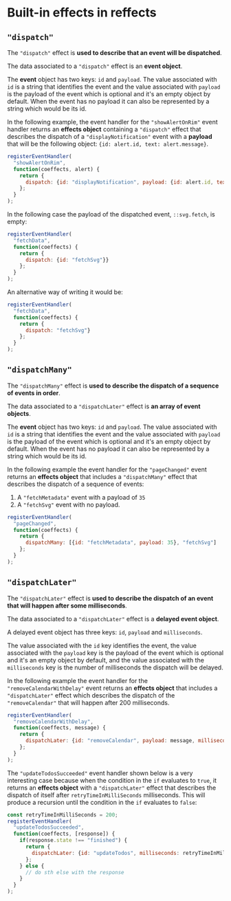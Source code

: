 # Built-in effects in reffects

## `"dispatch"`
The `"dispatch"` effect is **used to describe that an event will be dispatched**.

The data associated to a `"dispatch"` effect is an **event object**.

The **event** object has two keys: `id` and `payload`. The value associated with `id` is a string that identifies the event and the value associated with `payload` is the payload of the event which is optional and it's an empty object by default. When the event has no payload it can also be represented by a string which would be its id.

In the following example, the event handler for the `"showAlertOnRim"` event handler returns an **effects object** containing a `"dispatch"` effect that describes the dispatch of a `"displayNotification"` event with a **payload** that will be the following object: `{id: alert.id, text: alert.message}`.

```js
registerEventHandler(
  "showAlertOnRim",
  function(coeffects, alert) {
    return {
      dispatch: {id: "displayNotification", payload: {id: alert.id, text: alert.message}}
    };
  }
);
```

In the following case the payload of the dispatched event, `::svg.fetch`, is empty:

```js
registerEventHandler(
  "fetchData",
  function(coeffects) {
    return {
      dispatch: {id: "fetchSvg"}}
    };
  }
);
```

An alternative way of writing it would be:

```js
registerEventHandler(
  "fetchData",
  function(coeffects) {
    return {
      dispatch: "fetchSvg"}
    };
  }
);
```

##  `"dispatchMany"`
The `"dispatchMany"` effect is **used to describe the dispatch of a sequence of events in order**.

The data associated to a `"dispatchLater"` effect is **an array of event objects**.

The **event** object has two keys: `id` and `payload`. The value associated with `id` is a string that identifies the event and the value associated with `payload` is the payload of the event which is optional and it's an empty object by default. When the event has no payload it can also be represented by a string which would be its id.

In the following example the event handler for the `"pageChanged"` event returns an **effects object** that includes a 
`"dispatchMany"` effect  that describes the dispatch of a sequence of events:
1. A `"fetchMetadata"` event with a payload of `35` 
2. A `"fetchSvg"` event with no payload.

```js
registerEventHandler(
  "pageChanged",
  function(coeffects) {
    return {
      dispatchMany: [{id: "fetchMetadata", payload: 35}, "fetchSvg"]
    };
  }
);
```

## `"dispatchLater"`
The `"dispatchLater"` effect is **used to describe the dispatch of an event that will happen after some milliseconds**.

The data associated to a `"dispatchLater"` effect is a **delayed event object**.

A delayed event object has three keys: `id`, `payload` and `milliseconds`. 

The value associated with  the `id` key identifies the event, the value associated with the `payload` key is the payload of the event which is optional and it's an empty object by default, and the value associated with the `milliseconds` key is the number of milliseconds the dispatch will be delayed.

In the following example the event handler for the `"removeCalendarWithDelay"` event returns an **effects object** that includes a `"dispatchLater"` effect which describes the dispatch of the `"removeCalendar"` that will happen after 200 milliseconds.

```js
registerEventHandler(
  "removeCalendarWithDelay",
  function(coeffects, message) {
    return {
      dispatchLater: {id: "removeCalendar", payload: message, milliseconds: 200}
    };
  }
);
```

The `"updateTodosSucceeded"` event handler shown below is a very interesting case because when the condition in the `if` evaluates to `true`, it returns an **effects object** with a `"dispatchLater"` effect that describes the dispatch of itself after `retryTimeInMilliSeconds` milliseconds. This will produce a recursion until the condition in the `if` evaluates to `false`:

```js
const retryTimeInMilliSeconds = 200;
registerEventHandler(
  "updateTodosSucceeded",
  function(coeffects, [response]) {
    if(response.state !== "finished") {
      return {
        dispatchLater: {id: "updateTodos", milliseconds: retryTimeInMilliSeconds}
      };
    } else {
      // do sth else with the response
    }
  }
);
```

